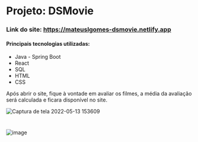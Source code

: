 # Projeto: DSMovie
### Link do site: https://mateuslgomes-dsmovie.netlify.app

#### Principais tecnologias utilizadas:
* Java - Spring Boot
* React
* SQL
* HTML
* CSS

Após abrir o site, fique à vontade em avaliar os filmes, a média da avaliação será calculada e ficara disponível no site.

![Captura de tela 2022-05-13 153609](https://user-images.githubusercontent.com/97681752/168346158-88068a75-d0f4-4ec6-b9ee-a6ed76afbb6c.jpg)
#
![image](https://user-images.githubusercontent.com/97681752/168346403-ba4f3370-5ce5-4177-b536-d3249132713a.png)
